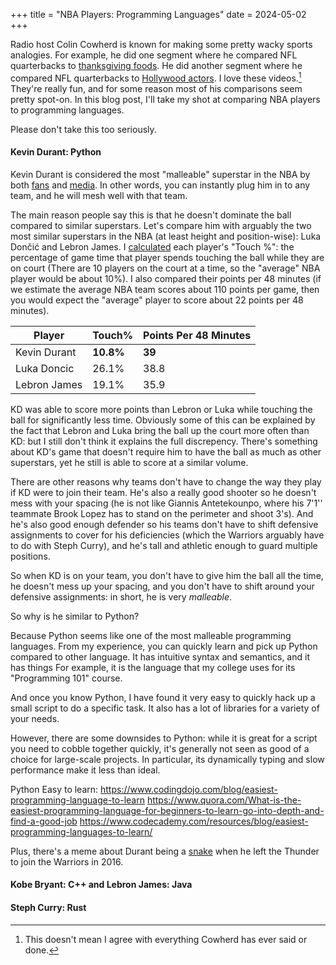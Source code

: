 +++
title = "NBA Players: Programming Languages"
date = 2024-05-02
+++

Radio host Colin Cowherd is known for making some pretty wacky sports analogies.
For example, he did one segment where he compared NFL quarterbacks to [thanksgiving foods](https://www.youtube.com/watch?v=d4UWDXjnoDM).
He did another segment where he compared NFL quarterbacks to [Hollywood actors](https://www.youtube.com/watch?v=KLvBnxTwOE4).
I love these videos.[^1]
They're really fun, and for some reason most of his comparisons seem pretty spot-on.
In this blog post, I'll take my shot at comparing NBA players to programming languages.

Please don't take this too seriously.

#### Kevin Durant: Python

Kevin Durant is considered the most "malleable" superstar in the NBA by both [fans](https://www.reddit.com/r/nba/comments/11ynutt/kd_is_definitely_the_most_plug_and_play_superstar/) and [media](https://www.theringer.com/nba/2023/4/25/23696667/kevin-durant-phoenix-suns-basketball-nomad).
In other words, you can instantly plug him in to any team, and he will mesh well with that team.

The main reason people say this is that he doesn't dominate the ball compared to similar superstars.
Let's compare him with arguably the two most similar superstars in the NBA (at least height and position-wise): Luka Dončić and Lebron James.
I [calculated](https://www.nba.com/stats/players/touches?PerMode=PerGame&Season=2020-21&dir=D&sort=TOUCHES) each player's "Touch %": the percentage of game time that player spends touching the ball while they are on court
(There are 10 players on the court at a time, so the "average" NBA player would be about 10%).
I also compared their points per 48 minutes (if we estimate the average NBA team scores about 110 points per game, then you would expect the "average" player to score about 22 points per 48 minutes).

| Player       | Touch%           | Points Per 48 Minutes             |
|--------------|------------------|----------------------------|
| Kevin Durant | **10.8%**        | **39**                         |
| Luka Doncic  | 26.1%            | 38.8                       |
| Lebron James | 19.1%            | 35.9                       |

KD was able to score more points than Lebron or Luka while touching the ball for significantly less time.
Obviously some of this can be explained by the fact that Lebron and Luka bring the ball up the court more often than KD: but I still don't think it explains the full discrepency.
There's something about KD's game that doesn't require him to have the ball as much as other superstars, yet he still is able to score at a similar volume.

There are other reasons why teams don't have to change the way they play if KD were to join their team.
He's also a really good shooter so he doesn't mess with your spacing (he is not like Giannis Antetekounpo, where his 7'1'' teammate Brook Lopez has to stand on the perimeter and shoot 3's).
And he's also good enough defender so his teams don't have to shift defensive assignments to cover for his deficiencies (which the Warriors arguably have to do with Steph Curry), and he's tall and athletic enough to guard multiple positions.

So when KD is on your team, you don't have to give him the ball all the time, he doesn't mess up your spacing, and you don't have to shift around your defensive assignments: in short, he is very *malleable*.

So why is he similar to Python?

Because Python seems like one of the most malleable programming languages.
From my experience, you can quickly learn and pick up Python compared to other language.
It has intuitive syntax and semantics, and it has things
For example, it is the language that my college uses for its "Programming 101" course.

And once you know Python, I have found it very easy to quickly hack up a small script to do a specific task.
It also has a lot of libraries for a variety of your needs.

However, there are some downsides to Python: while it is great for a script you need to cobble together quickly, it's generally not seen as good of a choice for large-scale projects. In particular, its dynamically typing and slow performance make it less than ideal.

<!-- Media: https://www.theringer.com/nba/2023/4/25/23696667/kevin-durant-phoenix-suns-basketball-nomad
https://bleacherreport.com/articles/2927452-nba-insiders-wonder-if-brooklyn-nets-big-3-will-buy-in
https://www.espn.com/nba/insider/insider/story/_/id/38090583/lowe-why-bradley-beal-unlock-kd-book-most-dangerous-version-phoenix-suns-yet

Fans: https://www.reddit.com/r/nba/comments/11ynutt/kd_is_definitely_the_most_plug_and_play_superstar/
https://www.reddit.com/r/nba/comments/n0jn20/kd_most_plug_and_play_super_star_of_all_time/ -->

Python Easy to learn: https://www.codingdojo.com/blog/easiest-programming-language-to-learn
https://www.quora.com/What-is-the-easiest-programming-language-for-beginners-to-learn-go-into-depth-and-find-a-good-job
https://www.codecademy.com/resources/blog/easiest-programming-languages-to-learn/

Plus, there's a meme about Durant being a [snake](https://www.youtube.com/watch?v=CfgHeIpMfMc) when he left the Thunder to join the Warriors in 2016.
#### Kobe Bryant: C++ and Lebron James: Java

#### Steph Curry: Rust

[^1]: This doesn't mean I agree with everything Cowherd has ever said or done.

